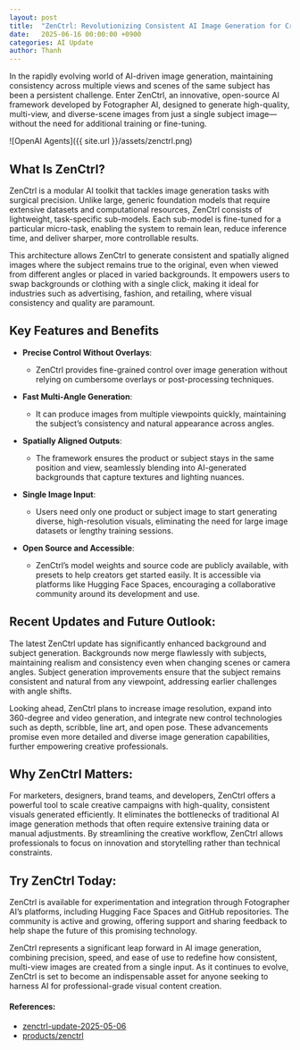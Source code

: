 ```yaml
---
layout: post
title:  "ZenCtrl: Revolutionizing Consistent AI Image Generation for Creative Professionals"
date:   2025-06-16 00:00:00 +0900
categories: AI Update
author: Thanh
---
```


In the rapidly evolving world of AI-driven image generation, maintaining consistency across multiple views and scenes of the same subject has been a persistent challenge. Enter ZenCtrl, an innovative, open-source AI framework developed by Fotographer AI, designed to generate high-quality, multi-view, and diverse-scene images from just a single subject image—without the need for additional training or fine-tuning.

![OpenAI Agents]({{ site.url }}/assets/zenctrl.png)

## **What Is ZenCtrl?**

ZenCtrl is a modular AI toolkit that tackles image generation tasks with surgical precision. Unlike large, generic foundation models that require extensive datasets and computational resources, ZenCtrl consists of lightweight, task-specific sub-models. Each sub-model is fine-tuned for a particular micro-task, enabling the system to remain lean, reduce inference time, and deliver sharper, more controllable results.

This architecture allows ZenCtrl to generate consistent and spatially aligned images where the subject remains true to the original, even when viewed from different angles or placed in varied backgrounds. It empowers users to swap backgrounds or clothing with a single click, making it ideal for industries such as advertising, fashion, and retailing, where visual consistency and quality are paramount.

## **Key Features and Benefits**

- **Precise Control Without Overlays**: 

    - ZenCtrl provides fine-grained control over image generation without relying on cumbersome overlays or post-processing techniques.


- **Fast Multi-Angle Generation**: 

    - It can produce images from multiple viewpoints quickly, maintaining the subject’s consistency and natural appearance across angles.


- **Spatially Aligned Outputs**:

    - The framework ensures the product or subject stays in the same position and view, seamlessly blending into AI-generated backgrounds that capture textures and lighting nuances.


- **Single Image Input**:

    - Users need only one product or subject image to start generating diverse, high-resolution visuals, eliminating the need for large image datasets or lengthy training sessions.


- **Open Source and Accessible**:

    - ZenCtrl’s model weights and source code are publicly available, with presets to help creators get started easily. It is accessible via platforms like Hugging Face Spaces, encouraging a collaborative community around its development and use.


## **Recent Updates and Future Outlook**:

The latest ZenCtrl update has significantly enhanced background and subject generation. Backgrounds now merge flawlessly with subjects, maintaining realism and consistency even when changing scenes or camera angles. Subject generation improvements ensure that the subject remains consistent and natural from any viewpoint, addressing earlier challenges with angle shifts.

Looking ahead, ZenCtrl plans to increase image resolution, expand into 360-degree and video generation, and integrate new control technologies such as depth, scribble, line art, and open pose. These advancements promise even more detailed and diverse image generation capabilities, further empowering creative professionals.


## **Why ZenCtrl Matters**:

For marketers, designers, brand teams, and developers, ZenCtrl offers a powerful tool to scale creative campaigns with high-quality, consistent visuals generated efficiently. It eliminates the bottlenecks of traditional AI image generation methods that often require extensive training data or manual adjustments. By streamlining the creative workflow, ZenCtrl allows professionals to focus on innovation and storytelling rather than technical constraints.


## **Try ZenCtrl Today**:

ZenCtrl is available for experimentation and integration through Fotographer AI’s platforms, including Hugging Face Spaces and GitHub repositories. The community is active and growing, offering support and sharing feedback to help shape the future of this promising technology.

ZenCtrl represents a significant leap forward in AI image generation, combining precision, speed, and ease of use to redefine how consistent, multi-view images are created from a single input. As it continues to evolve, ZenCtrl is set to become an indispensable asset for anyone seeking to harness AI for professional-grade visual content creation.


#### References:
- [zenctrl-update-2025-05-06](https://fotographer.ai/news/zenctrl-update-2025-05-06)
- [products/zenctrl](https://www.producthunt.com/products/zenctrl)
